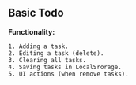 ## Basic Todo

**Functionality:**

    1. Adding a task.
    2. Editing a task (delete).
    3. Clearing all tasks.
    4. Saving tasks in LocalSrorage.
	5. UI actions (when remove tasks).

